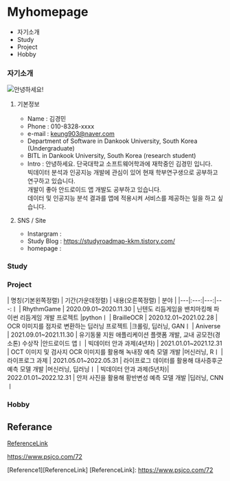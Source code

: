 # Myhomepage
+ 자기소개
+ Study
+ Project
+ Hobby

### 자기소개
![안녕하세요!](https://w.namu.la/s/206cda352c500e8e5362b0924acf37a0f5fcce59ab22cc6388b3b3f1512daf308bc524c6c3f0a4b3224689b77a0dce6f7a30a319ecff20d6b2b6260c5ac354536998631d4e1c80d68bce54b163cce312 "개죽이")

1. 기본정보  
      + Name : 김경민
      + Phone : 010-8328-xxxx
      + e-mail : <keung903@naver.com>
      + Department of Software in Dankook University, South Korea (Undergraduate)
      + BITL in Dankook University, South Korea (research student)
      + Intro :  안녕하세요. 단국대학교 소프트웨어학과에 재학중인 김경민 입니다.  
                 빅데이터 분석과 인공지능 개발에 관심이 있어 현재 학부연구생으로 공부하고 연구하고 있습니다.  
                 개발이 좋아 안드로이드 앱 개발도 공부하고 있습니다.  
                 데이터 및 인공지능 분석 결과를 앱에 적용시켜 서비스를 제공하는 일을 하고 싶습니다.
                 
2. SNS / Site
     + Instargram : 
     + Study Blog : https://studyroadmap-kkm.tistory.com/
     + homepage : 



### Study

### Project
| 명칭(기본왼쪽정렬) | 기간(가운데정렬) | 내용(오른쪽정렬) | 분야 |
  |---|:---:|---:|---:ㅣ
  | RhythmGame | 2020.09.01~2020.11.30 | 닌텐도 리듬게임을 밴치마킹해 파이썬 리듬게임 개발 프로젝트 |pythonㅣ
  | BrailleOCR | 2020.12.01~2021.02.28 | OCR 이미지를 점자로 변환하는 딥러닝 프로젝트 |크롤링, 딥러닝, GANㅣ
  | Aniverse | 2021.09.01~2021.11.30 | 유기동물 지원 애플리케이션 플랫폼 개발, 교내 공모전(경소톤) 수상작 |안드로이드 앱ㅣ
  | 빅데이터 안과 과제(4년차) | 2021.01.01~2021.12.31 | OCT 이미지 및 검사지 OCR 이미지를 활용해 녹내장 예측 모델 개발 |머신러닝, Rㅣ
  | 라이프로그 과제 | 2021.05.01~2022.05.31 | 라이프로그 데이터를 활용해 대사증후군 예측 모델 개발 |머신러닝, 딥러닝ㅣ
  | 빅데이터 안과 과제(5년차)| 2022.01.01~2022.12.31 | 안저 사진을 활용해 황반변성 예측 모델 개발 |딥러닝, CNNㅣ

### Hobby


Referance
---

[ReferenceLink](https://www.psjco.com/72)

<https://www.psjco.com/72>

[Reference1][ReferenceLink] 
[ReferenceLink]: https://www.psjco.com/72

